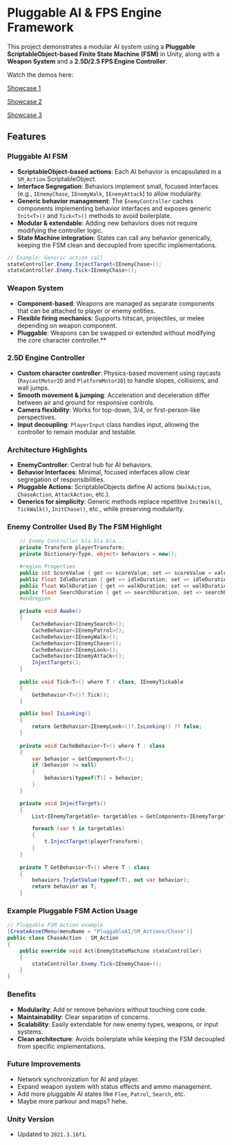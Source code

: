 # Pluggable AI & FPS Engine Framework

This project demonstrates a modular AI system using a **Pluggable ScriptableObject-based Finite State Machine (FSM)** in Unity, along with a **Weapon System** and a **2.5D/2.5 FPS Engine Controller**.

Watch the demos here: 

[Showcase 1](https://www.youtube.com/watch?v=Z07Y1964oMY)

[Showcase 2](https://youtu.be/szbcQCaNNjU)

[Showcase 3](https://youtu.be/3CIl0Lq6StM)

## Features

### Pluggable AI FSM

- **ScriptableObject-based actions**: Each AI behavior is encapsulated in a `SM_Action` ScriptableObject.
- **Interface Segregation**: Behaviors implement small, focused interfaces (e.g., `IEnemyChase`, `IEnemyWalk`, `IEnemyAttack`) to allow modularity.
- **Generic behavior management**: The `EnemyController` caches components implementing behavior interfaces and exposes generic `Init<T>()` and `Tick<T>()` methods to avoid boilerplate.
- **Modular & extendable**: Adding new behaviors does not require modifying the controller logic.
- **State Machine integration**: States can call any behavior generically, keeping the FSM clean and decoupled from specific implementations.

```csharp
// Example: Generic action call
stateController.Enemy.InjectTarget<IEnemyChase>();
stateController.Enemy.Tick<IEnemyChase>();
```

### Weapon System

- **Component-based**: Weapons are managed as separate components that can be attached to player or enemy entities.
- **Flexible firing mechanics**: Supports hitscan, projectiles, or melee depending on weapon component.
- **Pluggable**: Weapons can be swapped or extended without modifying the core character controller.**

### 2.5D Engine Controller

- **Custom character controller**: Physics-based movement using raycasts (`RaycastMotor2D` and `PlatformMotor2D`) to handle slopes, collisions, and wall jumps.
- **Smooth movement & jumping**: Acceleration and deceleration differ between air and ground for responsive controls.
- **Camera flexibility**: Works for top-down, 3/4, or first-person-like perspectives.
- **Input decoupling**: `PlayerInput` class handles input, allowing the controller to remain modular and testable.

### Architecture Highlights

- **EnemyController**: Central hub for AI behaviors.
- **Behavior Interfaces**: Minimal, focused interfaces allow clear segregation of responsibilities.
- **Pluggable Actions**: ScriptableObjects define AI actions (`WalkAction`, `ChaseAction`, `AttackAction`, etc.).
- **Generics for simplicity**: Generic methods replace repetitive `InitWalk()`, `TickWalk()`, `InitChase()`, etc., while preserving modularity.

### Enemy Controller Used By The FSM Highlight
```csharp
    // Enemy Controller bla bla bla...
    private Transform playerTransform;
    private Dictionary<Type, object> behaviors = new();

    #region Properties
    public int ScoreValue { get => scoreValue; set => scoreValue = value; }
    public float IdleDuration { get => idleDuration; set => idleDuration = value; }
    public float WalkDuration { get => walkDuration; set => walkDuration = value; }
    public float SearchDuration { get => searchDuration; set => searchDuration = value; }
    #endregion

    private void Awake()
    {
        CacheBehavior<IEnemySearch>();
        CacheBehavior<IEnemyPatrol>();
        CacheBehavior<IEnemyWalk>();
        CacheBehavior<IEnemyChase>();
        CacheBehavior<IEnemyLook>();
        CacheBehavior<IEnemyAttack>();
        InjectTargets();
    }
    
    public void Tick<T>() where T : class, IEnemyTickable
    {
        GetBehavior<T>()?.Tick();
    }

    public bool IsLooking()
    {
        return GetBehavior<IEnemyLook>()?.IsLooking() ?? false;
    }
    
    private void CacheBehavior<T>() where T : class
    {
        var behavior = GetComponent<T>();
        if (behavior != null)
        {
            behaviors[typeof(T)] = behavior;
        }
    }

    private void InjectTargets()
    {
        List<IEnemyTargetable> targetables = GetComponents<IEnemyTargetable>().ToList();

        foreach (var t in targetables)
        {
            t.InjectTarget(playerTransform);
        }
    }
    
    private T GetBehavior<T>() where T : class
    {
        behaviors.TryGetValue(typeof(T), out var behavior);
        return behavior as T;
    }
```
### Example Pluggable FSM Action Usage

```csharp
// Pluggable FSM Action example
[CreateAssetMenu(menuName = "PluggableAI/SM_Actions/Chase")]
public class ChaseAction : SM_Action
{
    public override void Act(EnemyStateMachine stateController)
    {
        stateController.Enemy.Tick<IEnemyChase>();
    }
}
```
### Benefits

- **Modularity**: Add or remove behaviors without touching core code.
- **Maintainability**: Clear separation of concerns.
- **Scalability**: Easily extendable for new enemy types, weapons, or input systems.
- **Clean architecture**: Avoids boilerplate while keeping the FSM decoupled from specific implementations.
  
### Future Improvements

- Network synchronization for AI and player.
- Expand weapon system with status effects and ammo management.
- Add more pluggable AI states like `Flee`, `Patrol`, `Search`, etc.
- Maybe more parkour and maps? hehe.

### Unity Version

- Updated to `2021.3.16f1`.
